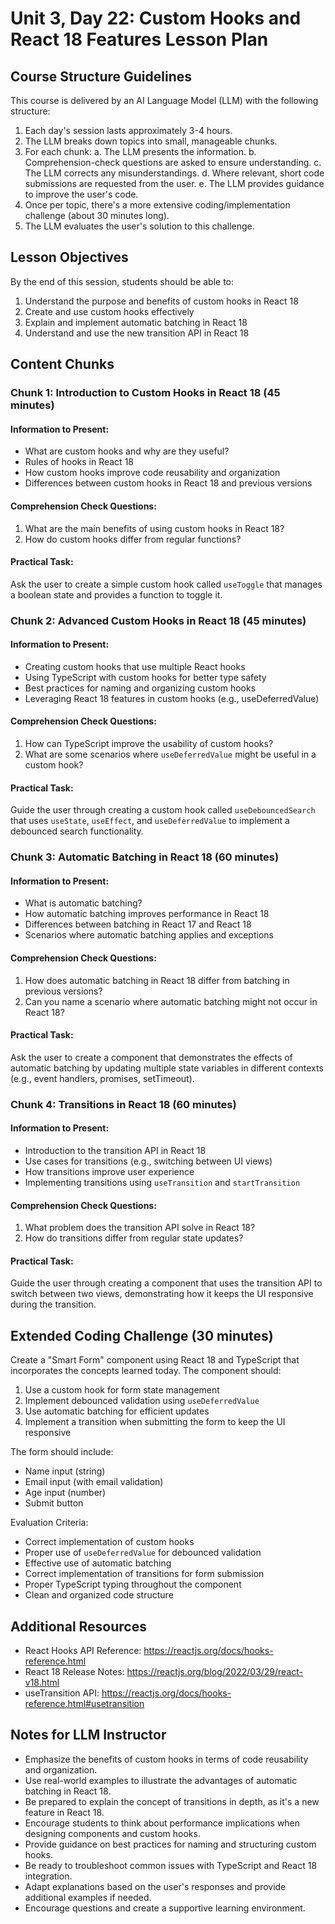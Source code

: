 # Unit 3, Day 22: Custom Hooks and React 18 Features Lesson Plan

## Course Structure Guidelines

This course is delivered by an AI Language Model (LLM) with the following structure:

1. Each day's session lasts approximately 3-4 hours.
2. The LLM breaks down topics into small, manageable chunks.
3. For each chunk:
   a. The LLM presents the information.
   b. Comprehension-check questions are asked to ensure understanding.
   c. The LLM corrects any misunderstandings.
   d. Where relevant, short code submissions are requested from the user.
   e. The LLM provides guidance to improve the user's code.
4. Once per topic, there's a more extensive coding/implementation challenge (about 30 minutes long).
5. The LLM evaluates the user's solution to this challenge.

## Lesson Objectives
By the end of this session, students should be able to:
1. Understand the purpose and benefits of custom hooks in React 18
2. Create and use custom hooks effectively
3. Explain and implement automatic batching in React 18
4. Understand and use the new transition API in React 18

## Content Chunks

### Chunk 1: Introduction to Custom Hooks in React 18 (45 minutes)

#### Information to Present:
- What are custom hooks and why are they useful?
- Rules of hooks in React 18
- How custom hooks improve code reusability and organization
- Differences between custom hooks in React 18 and previous versions

#### Comprehension Check Questions:
1. What are the main benefits of using custom hooks in React 18?
2. How do custom hooks differ from regular functions?

#### Practical Task:
Ask the user to create a simple custom hook called `useToggle` that manages a boolean state and provides a function to toggle it.

### Chunk 2: Advanced Custom Hooks in React 18 (45 minutes)

#### Information to Present:
- Creating custom hooks that use multiple React hooks
- Using TypeScript with custom hooks for better type safety
- Best practices for naming and organizing custom hooks
- Leveraging React 18 features in custom hooks (e.g., useDeferredValue)

#### Comprehension Check Questions:
1. How can TypeScript improve the usability of custom hooks?
2. What are some scenarios where `useDeferredValue` might be useful in a custom hook?

#### Practical Task:
Guide the user through creating a custom hook called `useDebouncedSearch` that uses `useState`, `useEffect`, and `useDeferredValue` to implement a debounced search functionality.

### Chunk 3: Automatic Batching in React 18 (60 minutes)

#### Information to Present:
- What is automatic batching?
- How automatic batching improves performance in React 18
- Differences between batching in React 17 and React 18
- Scenarios where automatic batching applies and exceptions

#### Comprehension Check Questions:
1. How does automatic batching in React 18 differ from batching in previous versions?
2. Can you name a scenario where automatic batching might not occur in React 18?

#### Practical Task:
Ask the user to create a component that demonstrates the effects of automatic batching by updating multiple state variables in different contexts (e.g., event handlers, promises, setTimeout).

### Chunk 4: Transitions in React 18 (60 minutes)

#### Information to Present:
- Introduction to the transition API in React 18
- Use cases for transitions (e.g., switching between UI views)
- How transitions improve user experience
- Implementing transitions using `useTransition` and `startTransition`

#### Comprehension Check Questions:
1. What problem does the transition API solve in React 18?
2. How do transitions differ from regular state updates?

#### Practical Task:
Guide the user through creating a component that uses the transition API to switch between two views, demonstrating how it keeps the UI responsive during the transition.

## Extended Coding Challenge (30 minutes)

Create a "Smart Form" component using React 18 and TypeScript that incorporates the concepts learned today. The component should:

1. Use a custom hook for form state management
2. Implement debounced validation using `useDeferredValue`
3. Use automatic batching for efficient updates
4. Implement a transition when submitting the form to keep the UI responsive

The form should include:
- Name input (string)
- Email input (with email validation)
- Age input (number)
- Submit button

Evaluation Criteria:
- Correct implementation of custom hooks
- Proper use of `useDeferredValue` for debounced validation
- Effective use of automatic batching
- Correct implementation of transitions for form submission
- Proper TypeScript typing throughout the component
- Clean and organized code structure

## Additional Resources
- React Hooks API Reference: https://reactjs.org/docs/hooks-reference.html
- React 18 Release Notes: https://reactjs.org/blog/2022/03/29/react-v18.html
- useTransition API: https://reactjs.org/docs/hooks-reference.html#usetransition

## Notes for LLM Instructor
- Emphasize the benefits of custom hooks in terms of code reusability and organization.
- Use real-world examples to illustrate the advantages of automatic batching in React 18.
- Be prepared to explain the concept of transitions in depth, as it's a new feature in React 18.
- Encourage students to think about performance implications when designing components and custom hooks.
- Provide guidance on best practices for naming and structuring custom hooks.
- Be ready to troubleshoot common issues with TypeScript and React 18 integration.
- Adapt explanations based on the user's responses and provide additional examples if needed.
- Encourage questions and create a supportive learning environment.
